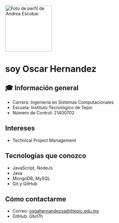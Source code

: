 <img src="https://avatars.githubusercontent.com/u/162831026?s=400&u=1392b37b25589cf9447172e682bc13680b8d1523&v=4" width="150" alt="Foto de perfil de Andrea Escobar" />

# soy Oscar Hernandez

## 🎓 Información general
- Carrera: Ingeniería en Sistemas Computacionales
- Escuela: Instituto Tecnológico de Tepic
- Número de Control: 21400702

## Intereses
- Technical Project Management 

## Tecnologías que conozco
- JavaScript, NodeJs
- Java
- MongoDB, MySQL
- Git y GitHub

## Cómo contactarme
- Correo: osgahernandezsa@ittepic.edu.mx
- GitHub: Gbrl7h
